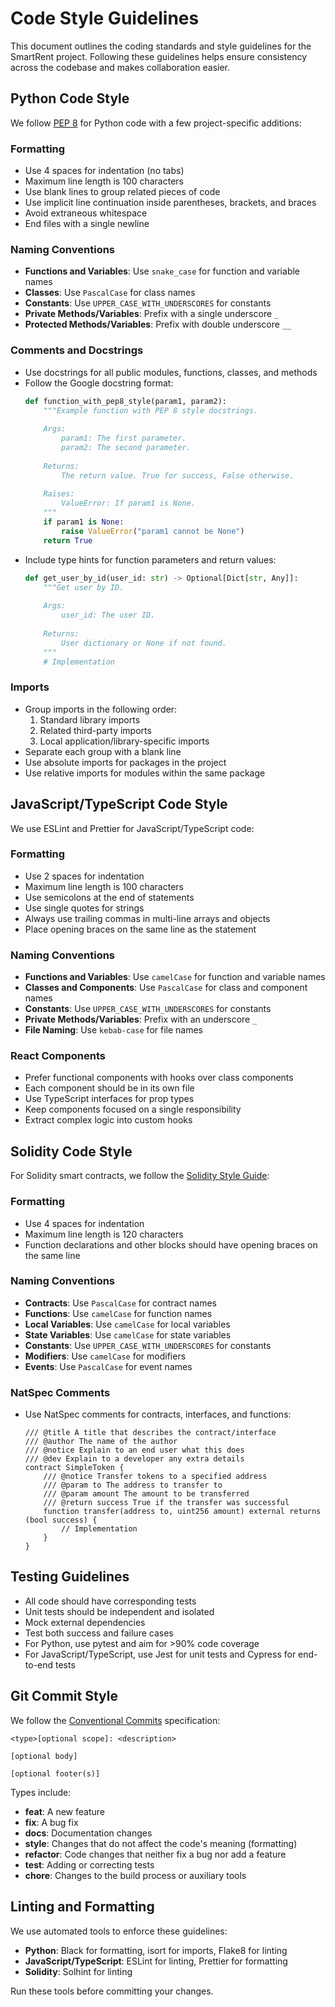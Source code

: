 # Code Style Guidelines

This document outlines the coding standards and style guidelines for the SmartRent project. Following these guidelines helps ensure consistency across the codebase and makes collaboration easier.

## Python Code Style

We follow [PEP 8](https://www.python.org/dev/peps/pep-0008/) for Python code with a few project-specific additions:

### Formatting

- Use 4 spaces for indentation (no tabs)
- Maximum line length is 100 characters
- Use blank lines to group related pieces of code
- Use implicit line continuation inside parentheses, brackets, and braces
- Avoid extraneous whitespace
- End files with a single newline

### Naming Conventions

- **Functions and Variables**: Use `snake_case` for function and variable names
- **Classes**: Use `PascalCase` for class names
- **Constants**: Use `UPPER_CASE_WITH_UNDERSCORES` for constants
- **Private Methods/Variables**: Prefix with a single underscore `_`
- **Protected Methods/Variables**: Prefix with double underscore `__`

### Comments and Docstrings

- Use docstrings for all public modules, functions, classes, and methods
- Follow the Google docstring format:
  ```python
  def function_with_pep8_style(param1, param2):
      """Example function with PEP 8 style docstrings.
      
      Args:
          param1: The first parameter.
          param2: The second parameter.
          
      Returns:
          The return value. True for success, False otherwise.
      
      Raises:
          ValueError: If param1 is None.
      """
      if param1 is None:
          raise ValueError("param1 cannot be None")
      return True
  ```
- Include type hints for function parameters and return values:
  ```python
  def get_user_by_id(user_id: str) -> Optional[Dict[str, Any]]:
      """Get user by ID.
      
      Args:
          user_id: The user ID.
          
      Returns:
          User dictionary or None if not found.
      """
      # Implementation
  ```

### Imports

- Group imports in the following order:
  1. Standard library imports
  2. Related third-party imports
  3. Local application/library-specific imports
- Separate each group with a blank line
- Use absolute imports for packages in the project
- Use relative imports for modules within the same package

## JavaScript/TypeScript Code Style

We use ESLint and Prettier for JavaScript/TypeScript code:

### Formatting

- Use 2 spaces for indentation
- Maximum line length is 100 characters
- Use semicolons at the end of statements
- Use single quotes for strings
- Always use trailing commas in multi-line arrays and objects
- Place opening braces on the same line as the statement

### Naming Conventions

- **Functions and Variables**: Use `camelCase` for function and variable names
- **Classes and Components**: Use `PascalCase` for class and component names
- **Constants**: Use `UPPER_CASE_WITH_UNDERSCORES` for constants
- **Private Methods/Variables**: Prefix with an underscore `_`
- **File Naming**: Use `kebab-case` for file names

### React Components

- Prefer functional components with hooks over class components
- Each component should be in its own file
- Use TypeScript interfaces for prop types
- Keep components focused on a single responsibility
- Extract complex logic into custom hooks

## Solidity Code Style

For Solidity smart contracts, we follow the [Solidity Style Guide](https://docs.soliditylang.org/en/latest/style-guide.html):

### Formatting

- Use 4 spaces for indentation
- Maximum line length is 120 characters
- Function declarations and other blocks should have opening braces on the same line

### Naming Conventions

- **Contracts**: Use `PascalCase` for contract names
- **Functions**: Use `camelCase` for function names
- **Local Variables**: Use `camelCase` for local variables
- **State Variables**: Use `camelCase` for state variables
- **Constants**: Use `UPPER_CASE_WITH_UNDERSCORES` for constants
- **Modifiers**: Use `camelCase` for modifiers
- **Events**: Use `PascalCase` for event names

### NatSpec Comments

- Use NatSpec comments for contracts, interfaces, and functions:
  ```solidity
  /// @title A title that describes the contract/interface
  /// @author The name of the author
  /// @notice Explain to an end user what this does
  /// @dev Explain to a developer any extra details
  contract SimpleToken {
      /// @notice Transfer tokens to a specified address
      /// @param to The address to transfer to
      /// @param amount The amount to be transferred
      /// @return success True if the transfer was successful
      function transfer(address to, uint256 amount) external returns (bool success) {
          // Implementation
      }
  }
  ```

## Testing Guidelines

- All code should have corresponding tests
- Unit tests should be independent and isolated
- Mock external dependencies
- Test both success and failure cases
- For Python, use pytest and aim for >90% code coverage
- For JavaScript/TypeScript, use Jest for unit tests and Cypress for end-to-end tests

## Git Commit Style

We follow the [Conventional Commits](https://www.conventionalcommits.org/) specification:

```
<type>[optional scope]: <description>

[optional body]

[optional footer(s)]
```

Types include:
- **feat**: A new feature
- **fix**: A bug fix
- **docs**: Documentation changes
- **style**: Changes that do not affect the code's meaning (formatting)
- **refactor**: Code changes that neither fix a bug nor add a feature
- **test**: Adding or correcting tests
- **chore**: Changes to the build process or auxiliary tools

## Linting and Formatting

We use automated tools to enforce these guidelines:

- **Python**: Black for formatting, isort for imports, Flake8 for linting
- **JavaScript/TypeScript**: ESLint for linting, Prettier for formatting
- **Solidity**: Solhint for linting

Run these tools before committing your changes. 